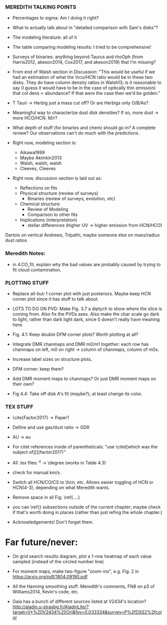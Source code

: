 ### MEREDITH TALKING POINTS



- Percentages to sigma: Am I doing it right?

- What to actually talk about in "detailed comparison with Sam's disks"?

- The modeling literature: all of it

- The table comparing modeling results: I tried to be comprehensive!

- Surveys of binaries: anything beyond Taurus and rhoOph (from Harris2012, akeson2014, Cox2017, and akeson2019) that I'm missing?

- From end of Walsh section in Discussion: "This would be useful if we had an estimation of what the \hco/HCN ratio would be in these two disks. They do have column density ratios in Walsh13; is it reasonable to say (I guess it would have to be in the case of optically thin emission) that col dens $\propto$ abundance? If that were the case then we'd be golden."

- T Tauri -> Herbig just a mass cut off? Or are Herbigs only O/B/As?

- Meaningful way to characterize dust disk densities? If so, more dust -> more HCO/HCN. M/r?

- What depth of stuff (for binaries and chem) should go in? A complete review? Our observations can't do much with the predictions.


- Right now, modeling section is:
  - Aikawa1999
  - Maybe Akimkin2013
  - Walsh, walsh, walsh
  - Cleeves, Cleeves


- Right now, discussion section is laid out as:
  - Reflections on fits
  - Physical structure (review of surveys)
    - Binaries (review of surveys, evolution, etc)
  - Chemical structure:
    - Review of Modeling
    - Comparison to other fits
  - Implications (interpretation)
    - stellar differences (higher UV -> higher emission from HCN/HCO)


Dartois on vertical
Andrews, Tripathi, maybe someone else on mass/radius dust ratios




### Meredith Notes:

- in 4.CO_fit, explain why the bad values are probably caused by trying to fit cloud contamination.




### PLOTTING STUFF

- Replace all-but-1 corner plot with just posteriors. Maybe keep HCN corner plot since it has stuff to talk about.

- LOTS TO DO ON PVD: Make Fig. 3.7 a diptych to show where the slice is coming from. Also fix the PVDs axes. Also make the cbar scale go dark to light, rather than dark light dark, since 0 doesn't really have meaning here.

- Fig. 4.1: Keep double DFM corner plots? Worth plotting at all?

- Integrate DMR chanmaps and DMR m0/m1 together: each row has chanmaps on left, m0 on right -> column of chanmaps, column of m0s.

- Increase label sizes on structure plots.

- DFM corner: keep them?

- Add DMR moment maps to chanmaps? Or just DMR moment maps on their own?

- Fig 4.4: Take off disk A's fit (maybe?); at least change its color.







### TEX STUFF
- \cite{Factor2017} -> Paper1

- Define and use gas/dust ratio -> GDR
- AU -> au

- For citet references inside of parentheticals: "use \citet[which was the subject of][]{factor2017} "

- All .tex files: $^o$ -> \degree (works in Table 4.3)

- check for manual km/s.

- Switch all HCN/CO/CS to \hcn, etc. Allows easier toggling of HCN or HCN(4-3), depending on what Meredith wants.

- Remove space in all Fig. \ref{....}


- you can \ref{} subsections outside of the current chapter; maybe check if that's worth doing in places (rather than just refing the whole chapter.)


- Acknowledgements! Don't forget them.



# Far future/never:
- On grid search results diagram, plot a 1-row heatmap of each value sampled (instead of the circled number line)

- For moment maps, make two-figure "zoom-ins", e.g. Fig. 2 in https://arxiv.org/pdf/1804.09190.pdf

- All the Hanning smoothing stuff: Meredith's comments, FN8 on p3 of Williams2014, Kevin's code, etc.

- Gaia has a bunch of different sources listed at V2434's location? http://aladin.u-strasbg.fr/AladinLite/?target=V*%20V2434%20Ori&fov=0.033334&survey=P%2fDSS2%2fcolor
